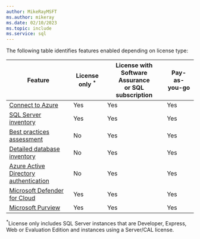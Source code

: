 ```yaml
---
author: MikeRayMSFT
ms.author: mikeray
ms.date: 02/10/2023
ms.topic: include
ms.service: sql
---
```


The following table identifies features enabled depending on license type:

|Feature  |License only <sup>*</sup> |License with Software Assurance<br/>or SQL subscription  |Pay-as-you-go  |
|---------|---------|---------|---------|
|[Connect to Azure](../connect.md) |Yes |Yes |Yes |
|[SQL Server inventory](../overview.md#manage-your-sql-servers-at-scale-from-a-single-point-of-control)|Yes |Yes |Yes |
|[Best practices assessment](../assess.md) |No |Yes |Yes |
|[Detailed database inventory](../view-databases.md#inventory-databases) |No |Yes |Yes |
|[Azure Active Directory authentication](../../../relational-databases/security/authentication-access/azure-ad-authentication-sql-server-overview.md) |No |Yes |Yes |
|[Microsoft Defender for Cloud](/azure/defender-for-cloud/defender-for-sql-usage)|Yes |Yes |Yes |
|[Microsoft Purview](/azure/purview/tutorial-register-scan-on-premises-sql-server)|Yes |Yes |Yes |

<sup>*</sup>License only includes SQL Server instances that are Developer, Express, Web or Evaluation Edition and instances using a Server/CAL license.